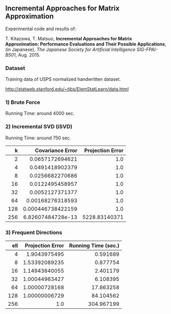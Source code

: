 ## Incremental Approaches for Matrix Approximation 

Experimental code and results of:

T. Kitazawa, T. Matsuo, **Incremental Approaches for Matrix Approximation: Performance Evaluations and Their Possible Applications**, (in Japanese), *The Japanese Society for Artificial Intelligence SIG-FPAI-B501*, Aug. 2015.

### Dataset

Training data of USPS normalized handwritten dataset.

http://statweb.stanford.edu/~tibs/ElemStatLearn/data.html

### 1) Brute Force

Running Time: around 4000 sec.

### 2) Incremental SVD (iSVD)

Running Time: around 750 sec.

|  k  |  Covariance Error | Projection Error |
|----:|------------------:|-----------------:|
|   2 |   0.0657172694621 |              1.0 |
|   4 |   0.0491418902379 |              1.0 |
|   8 |   0.0256682270686 |              1.0 |
|  16 |   0.0122495458957 |              1.0 |
|  32 |   0.0052127371377 |              1.0 |
|  64 |  0.00168276318593 |              1.0 |
| 128 | 0.000446738422159 |              1.0 |
| 256 | 6.82607484728e-13 |    5228.83140371 |

### 3) Frequent Directions

|ell|Projection Error|Running Time (sec.)|
|--:|--:|--:|
|4| 1.9043975495| 0.591689|
|8| 1.53392089235| 0.877754|
|16| 1.14943840055| 2.401179|
|32| 1.00044963427| 6.108395|
|64| 1.00000728168| 17.863258|
|128| 1.00000006729| 84.104562|
|256| 1.0| 304.967199|